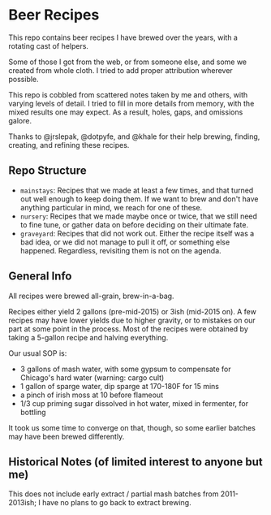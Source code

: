 # Beer Recipes

This repo contains beer recipes I have brewed over the years, with a
rotating cast of helpers.

Some of those I got from the web, or from someone else, and some we
created from whole cloth. I tried to add proper attribution wherever
possible.

This repo is cobbled from scattered notes taken by me and others, with
varying levels of detail. I tried to fill in more details from memory,
with the mixed results one may expect. As a result, holes, gaps, and
omissions galore.

Thanks to @jrslepak, @dotpyfe, and @khale for their help brewing,
finding, creating, and refining these recipes.

## Repo Structure

* `mainstays`: Recipes that we made at least a few times, and that
  turned out well enough to keep doing them. If we want to brew
  and don't have anything particular in mind, we reach for one of these.
* `nursery`: Recipes that we made maybe once or twice, that we still
  need to fine tune, or gather data on before deciding on their ultimate
  fate.
* `graveyard`: Recipes that did not work out. Either the recipe itself
  was a bad idea, or we did not manage to pull it off, or something else
  happened. Regardless, revisiting them is not on the agenda.

## General Info

All recipes were brewed all-grain, brew-in-a-bag.

Recipes either yield 2 gallons (pre-mid-2015) or 3ish (mid-2015 on).
A few recipes may have lower yields due to higher gravity, or to
mistakes on our part at some point in the process.
Most of the recipes were obtained by taking a 5-gallon recipe and
halving everything.

Our usual SOP is:
* 3 gallons of mash water, with some gypsum to compensate for Chicago's
  hard water (warning: cargo cult)
* 1 gallon of sparge water, dip sparge at 170-180F for 15 mins
* a pinch of irish moss at 10 before flameout
* 1/3 cup priming sugar dissolved in hot water, mixed in fermenter, for
  bottling

It took us some time to converge on that, though, so some earlier
batches may have been brewed differently.

## Historical Notes (of limited interest to anyone but me)

This does not include early extract / partial mash batches from
2011-2013ish; I have no plans to go back to extract brewing.
